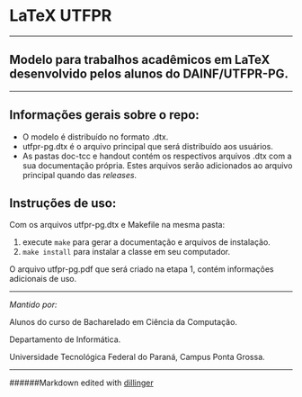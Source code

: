 # LaTeX UTFPR
---
Modelo para trabalhos acadêmicos em LaTeX desenvolvido pelos alunos do DAINF/UTFPR-PG.
---

---
## Informações gerais sobre o repo:
 * O modelo é distribuído no formato .dtx.
 * utfpr-pg.dtx é o arquivo principal que será distribuído aos usuários.
 * As pastas doc-tcc e handout contém os respectivos arquivos .dtx com a sua documentação própria. Estes arquivos serão adicionados ao arquivo principal quando das _releases_.

## Instruções de uso:
Com os arquivos utfpr-pg.dtx e Makefile na mesma pasta:
 1. execute ```make``` para gerar a documentação e arquivos de instalação.
 2. ```make install``` para instalar a classe em seu computador.

O arquivo utfpr-pg.pdf que será criado na etapa 1, contém informações adicionais de uso.

----
*Mantido por:*

Alunos do curso de
Bacharelado em Ciência da Computação.

Departamento de Informática.

Universidade Tecnológica Federal do Paraná,
Campus Ponta Grossa.

---

######Markdown edited with [dillinger](http://dillinger.io)
